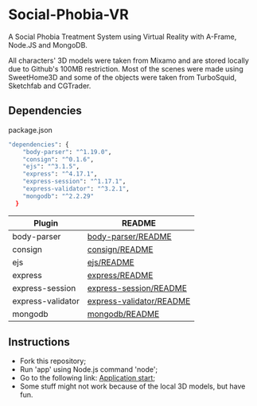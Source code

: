 # Social-Phobia-VR
 A Social Phobia Treatment System using Virtual Reality with A-Frame, Node.JS and MongoDB.
 
 All characters' 3D models were taken from Mixamo and are stored locally due to Github's 100MB restriction.
 Most of the scenes were made using SweetHome3D and some of the objects were taken from TurboSquid, Sketchfab and CGTrader.
 
## Dependencies
package.json

```sh
"dependencies": {
    "body-parser": "^1.19.0",
    "consign": "^0.1.6",
    "ejs": "^3.1.5",
    "express": "^4.17.1",
    "express-session": "^1.17.1",
    "express-validator": "^3.2.1",
    "mongodb": "^2.2.29"
  }
```
| Plugin            | README                                                                      |
| ------            | ------                                                                      |
| body-parser       | [body-parser/README](https://www.npmjs.com/package/body-parser)             | 
| consign           | [consign/README](https://www.npmjs.com/package/consign)                     |
| ejs               | [ejs/README](https://www.npmjs.com/package/ejs)                             |
| express           | [express/README](https://www.npmjs.com/package/express)                     |
| express-session   | [express-session/README](https://www.npmjs.com/package/express-session)     |
| express-validator | [express-validator/README](https://www.npmjs.com/package/express-validator) |
| mongodb           | [mongodb/README](https://www.npmjs.com/package/mongodb)                     |

## Instructions
- Fork this repository;
- Run 'app' using Node.js command 'node';
- Go to the following link: [Application start](localhost:3000);
- Some stuff might not work because of the local 3D models, but have fun.
